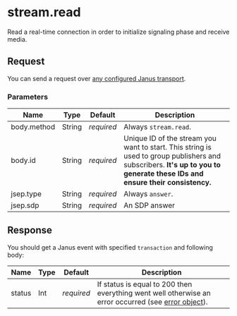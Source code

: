 # stream.read

Read a real-time connection in order to initialize signaling phase and receive media.

## Request

You can send a request over [any configured Janus transport](https://janus.conf.meetecho.com/docs/rest.html).

### Parameters

Name         | Type   | Default    | Description
------------ | ------ | ---------- | -----------
body.method  | String | _required_ | Always `stream.read`.
body.id      | String | _required_ | Unique ID of the stream you want to start. This string is used to group publishers and subscribers. **It's up to you to generate these IDs and ensure their consistency.**
jsep.type    | String | _required_ | Always `answer`.
jsep.sdp     | String | _required_ | An SDP answer

## Response

You should get a Janus event with specified `transaction` and following body:

Name    | Type   | Default    | Description
------- | ------ | ---------- | -----------
status  | Int    | _required_ | If status is equal to 200 then everything went well otherwise an error occurred (see [error object](./api.error.md)).
